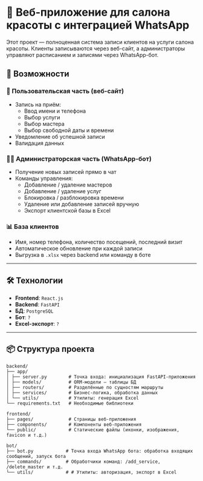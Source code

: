 # 💇 Веб-приложение для салона красоты с интеграцией WhatsApp

Этот проект — полноценная система записи клиентов на услуги салона красоты. Клиенты записываются через веб-сайт, а администраторы управляют расписанием и записями через WhatsApp-бот.

## 🚀 Возможности

### 👤 Пользовательская часть (веб-сайт)
- Запись на приём:
  - Ввод имени и телефона
  - Выбор услуги
  - Выбор мастера
  - Выбор свободной даты и времени
- Уведомление об успешной записи
- Валидация данных

### 🧑‍💼 Администраторская часть (WhatsApp-бот)
- Получение новых записей прямо в чат
- Команды управления:
  - Добавление / удаление мастеров
  - Добавление / удаление услуг
  - Блокировка / разблокировка времени
  - Удаление или добавление записей вручную
  - Экспорт клиентской базы в Excel

### 📊 База клиентов
- Имя, номер телефона, количество посещений, последний визит
- Автоматическое обновление при каждой записи
- Выгрузка в `.xlsx` через backend или команду в боте

---

## 🛠️ Технологии

- **Frontend**: `React.js`
- **Backend**: `FastAPI`
- **БД**: `PostgreSQL`
- **Бот**: `?`
- **Excel-экспорт**: `?`

---

## 📦 Структура проекта
<pre><code>backend/
├── app/
│ ├── server.py        # Точка входа: инициализация FastAPI-приложения
│ ├── models/          # ORM-модели — таблицы БД     
│ ├── routers/         # Разделённые по сущностям маршруты
│ ├── services/        # Бизнес-логика, обработка данных
│ └── utils/           # Утилиты: генерация Excel
└── requirements.txt   # Необходимые библиотеки

frontend/
├── pages/             # Страницы веб-приложения
├── components/        # Компоненты веб-приложения 
└── public/            # Статические файлы (иконки, изображения, favicon и т.д.)

bot/
├── bot.py            # Точка входа WhatsApp бота: обработка входящих сообщений, запуск бота
├── commands/         # Обработчики команд: /add_service, /delete_master и т.д.
└── utils/            # # Утилиты: авторизация, экспорт в Excel
</code></pre>

